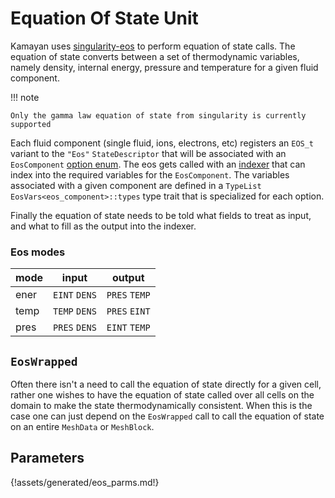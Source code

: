 # Equation Of State Unit

Kamayan uses [singularity-eos](https://lanl.github.io/singularity-eos/main/index.html) 
to perform equation of state calls. The equation of state
converts between a set of thermodynamic variables, namely
density, internal energy, pressure and temperature for a 
given fluid component. 


!!! note

    Only the gamma law equation of state from singularity is currently supported

Each fluid component (single fluid, ions, electrons, etc)
registers an `EOS_t` variant to the `"Eos"` `StateDescriptor` that 
will be associated with an `EosComponent` [option enum](dispatcher.md#options). 
The eos gets called with an [indexer](grid.md#indexers-stencils)
that can index into the required variables for the `EosComponent`.
The variables associated with a given component are 
defined in a `TypeList` `EosVars<eos_component>::types` type trait
that is specialized for each option.

Finally the equation of state needs to be told what fields to treat as input,
and what to fill as the output into the indexer. 

### Eos modes

| mode | input | output |
| ---  | ----  | ------ |
| ener | `EINT` `DENS` | `PRES` `TEMP` |
| temp| `TEMP` `DENS` | `PRES` `EINT` |
| pres | `PRES` `DENS` | `EINT` `TEMP` |

## `EosWrapped`

Often there isn't a need to call the equation of state directly for a given cell,
rather one wishes to have the equation of state called over all cells
on the domain to make the state thermodynamically consistent. When this is the case
one can just depend on the `EosWrapped` call to call the equation of state
on an entire `MeshData` or `MeshBlock`.


## Parameters
{!assets/generated/eos_parms.md!}
